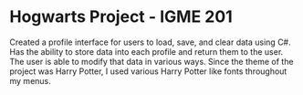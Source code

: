 # Hogwarts Project - IGME 201
Created a profile interface for users to load, save, and clear data using C#. Has the ability to store data into each profile and return them to the user. The user is able to modify that data in various ways. Since the theme of the project was Harry Potter, I used various Harry Potter like fonts throughout my menus.
